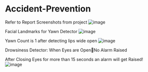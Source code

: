# Accident-Prevention
Refer to Report
Screenshots from project
![image](https://user-images.githubusercontent.com/38164177/210646455-39f8339b-7612-45cc-8208-d4ae40a86dbc.png)

Facial Landmarks for Yawn Detector 
![image](https://user-images.githubusercontent.com/38164177/211210677-16db5f73-ad6f-45f1-a153-361f6750e56b.png)

Yawn Count is 1 after detecting lips wide open
![image](https://user-images.githubusercontent.com/38164177/211210655-16967d0c-d6cf-4c28-bd8c-412413c755b9.png)

Drowsiness Detector: When Eyes are OpenNo Alarm Raised
  
After Closing Eyes for more than 15 seconds an alarm will get Raised!
![image](https://user-images.githubusercontent.com/38164177/211210920-9637a68b-082a-4c06-9585-25a707038682.png)





